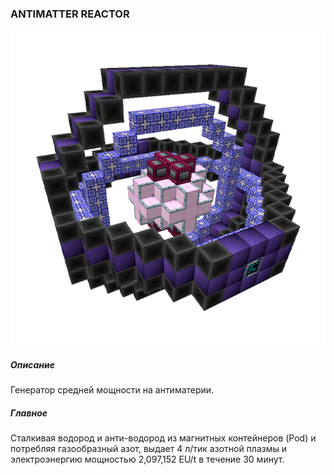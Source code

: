 ### ANTIMATTER REACTOR

![LOGO](media/gregtech/ANTIMATT.png)

##### Описание

Генератор средней мощности на антиматерии.

##### Главное

Сталкивая водород и анти-водород из магнитных контейнеров (Pod) и потребляя газообразный азот, выдает 4 л/тик азотной плазмы и электроэнергию мощностью 2,097,152 EU/t в течение 30 минут.
